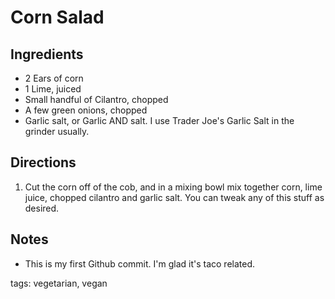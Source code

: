 Corn Salad
==========

## Ingredients

* 2 Ears of corn
* 1 Lime, juiced
* Small handful of Cilantro, chopped
* A few green onions, chopped
* Garlic salt, or Garlic AND salt. I use Trader Joe's Garlic Salt in the grinder usually.

## Directions

1. Cut the corn off of the cob, and in a mixing bowl mix together corn, lime juice, chopped cilantro and garlic salt. You can tweak any of this stuff as desired.

## Notes

* This is my first Github commit. I'm glad it's taco related.

tags: vegetarian, vegan
